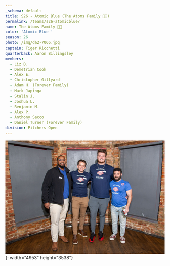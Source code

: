 ```yaml
---
_schema: default
title: S26 - Atomic Blue (The Atoms Family 🫰🫰)
permalink: /teams/s26-atomicblue/
name: The Atoms Family 🫰🫰
color: 'Atomic Blue '
season: 26
photo: /img/da2-7066.jpg
captain: Tiger Ricchetti
quarterback: Aaron Billingsley
members:
  - Liz B.
  - Demetrian Cook
  - Alex E.
  - Christopher Gillyard
  - Adam H. (Forever Family)
  - Mark Japinga
  - Stalin J.
  - Joshua L.
  - Benjamin M.
  - Alex P.
  - Anthony Sacco
  - Daniel Turner (Forever Family)
division: Pitchers Open
---
```

![](/img/da2-7066.jpg){: width="4953" height="3538"}